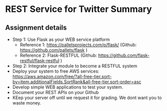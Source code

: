 
# REST Service for Twitter Summary

## Assignment details
* Step 1: Use Flask as your WEB service platform
  * Reference 1:  https://palletsprojects.com/p/flask/ (Github:  https://github.com/pallets/flask )
  * Reference 2:  Flask-RESTFUL  (Github:  https://github.com/flask-restful/flask-restful )
* Step 2:  Integrate your module to become a RESTFUL system
* Deploy your system to free AWS services:  https://aws.amazon.com/free/?all-free-tier.sort-by=item.additionalFields.SortRank&all-free-tier.sort-order=asc
* Develop simple WEB applications to test your system.
* Document your REST APIs on your Github
* KEep your server off until we request it for grading.  We dont want you to waste money.